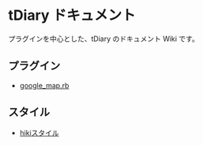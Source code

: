 # tDiary ドキュメント

プラグインを中心とした、tDiary のドキュメント Wiki です。

## プラグイン

- [google_map.rb](/plugin/google_map_rb.md)

## スタイル

- [hikiスタイル](/style/hiki)
